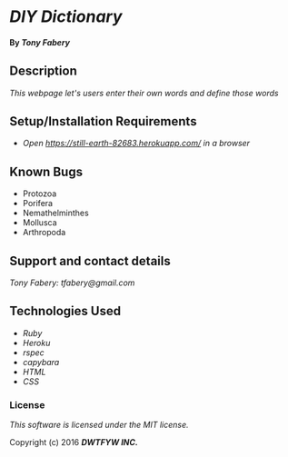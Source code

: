 # _DIY Dictionary_

#### By _**Tony Fabery**_

## Description

_This webpage let's users enter their own words and define those words_


## Setup/Installation Requirements

* _Open https://still-earth-82683.herokuapp.com/ in a browser_

## Known Bugs
* Protozoa
* Porifera
* Nemathelminthes
* Mollusca
* Arthropoda


## Support and contact details

_Tony Fabery: tfabery@gmail.com_

## Technologies Used

* _Ruby_
* _Heroku_
* _rspec_
* _capybara_
* _HTML_
* _CSS_


### License

*This software is licensed under the MIT license.*

Copyright (c) 2016 **_DWTFYW INC._**
